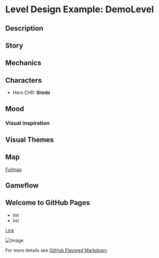 # Level Design Example: DemoLevel


## Description

## Story

## Mechanics

## Characters
* Hero CHR: **Shinbi**

## Mood
### Visual inspiration

## Visual Themes

## Map

[Fullmap](demolevelmap.md)


## Gameflow

## Welcome to GitHub Pages

- list
- list

[Link](url)

![Image](url)


For more details see [GitHub Flavored Markdown](https://guides.github.com/features/mastering-markdown/).
